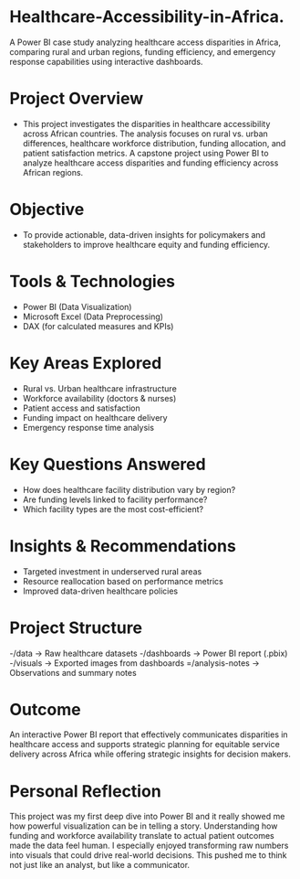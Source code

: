 # Healthcare-Accessibility-in-Africa.
A Power BI case study analyzing healthcare access disparities in Africa, comparing rural and urban regions, funding efficiency, and emergency response capabilities using interactive dashboards.

# Project Overview
- This project investigates the disparities in healthcare accessibility across African countries. The analysis focuses on rural vs. urban differences, healthcare workforce distribution, funding allocation, and patient satisfaction metrics. A capstone project using Power BI to analyze healthcare access disparities and funding efficiency across African regions.

# Objective
- To provide actionable, data-driven insights for policymakers and stakeholders to improve healthcare equity and funding efficiency.

# Tools & Technologies
- Power BI (Data Visualization)
- Microsoft Excel (Data Preprocessing)
- DAX (for calculated measures and KPIs)

# Key Areas Explored
- Rural vs. Urban healthcare infrastructure
- Workforce availability (doctors & nurses)
- Patient access and satisfaction
- Funding impact on healthcare delivery
- Emergency response time analysis

# Key Questions Answered
- How does healthcare facility distribution vary by region?
- Are funding levels linked to facility performance?
- Which facility types are the most cost-efficient?

# Insights & Recommendations
- Targeted investment in underserved rural areas
- Resource reallocation based on performance metrics
- Improved data-driven healthcare policies

# Project Structure
-/data → Raw healthcare datasets
-/dashboards → Power BI report (.pbix) 
-/visuals → Exported images from dashboards
=/analysis-notes → Observations and summary notes

# Outcome
An interactive Power BI report that effectively communicates disparities in healthcare access and supports strategic planning for equitable service delivery across Africa while offering strategic insights for decision makers.

# Personal Reflection
This project was my first deep dive into Power BI and it really showed me how powerful visualization can be in telling a story. Understanding how funding and workforce availability translate to actual patient outcomes made the data feel human. I especially enjoyed transforming raw numbers into visuals that could drive real-world decisions. This pushed me to think not just like an analyst, but like a communicator.



